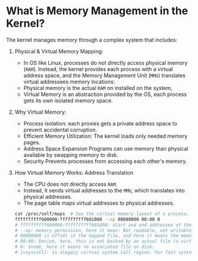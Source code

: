 # What is Memory Management in the Kernel?
The kernel manages memory through a complex system that includes:
1. Physical & Virtual Memory Mapping:
    - In OS like Linux, processes do not directly access physical memory (`RAM`). Instead, the kernel provides each process with a virtual address space, and the Memory Management Unit (`MMU`) translates virtual addressees memory locations:
    - Physical memory is the actual `RAM` on installed on the system,
    - Virtual Memory is an abstraction provided by the OS, each process gets its own isolated memory space.

2. Why Virtual Memory:
    - Process isolation: each proxies gets a private address space to prevent accidental corruption.
    - Efficient Memory Utilization: The kernel loads only needed memory pages.
    - Address Space Expansion Programs can use memory than physical available by swapping memory to disk.
    - Security Prevents processes from accessing each other's memory.

3. How Virtual Memory Works: Address Translation
    - The CPU does not directly access `RAM`.
    - Instead, it sends virtual addresses to the `MMU`, which translates into physical addresses.
    - The page table maps virtual addresses to physical addresses.
    ```bash
    cat /proc/self/maps  # See the virtual memory layout of a process.
    ffffffffff600000-ffffffffff601000 --xp 00000000 00:00 0                  [vsyscall]
    # ffffffffff600000-ffffffffff601000: start and end addresses of the mapped memory region
    # --xp: memory permission, here it mean: Not readable, not writable, but executable, Private mapping (not shared with other processes).
    # 00000000 is offset in the mapped file, and here it means the memory starts from the beginning
    # 00:00: Device, here, this is not backed by an actual file (a virtual memory)
    # 0: Inode, here it means no associated file on disk.
    # [vsyscall]: is alegacy virtual system call region. For fast system calls.
